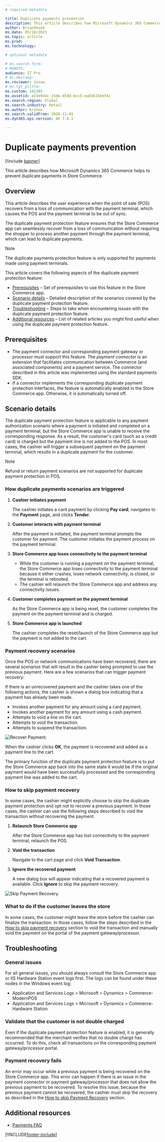 ```yaml
---
# required metadata

title: Duplicate payments prevention
description: This article describes how Microsoft Dynamics 365 Commerce helps to prevent duplicate payments in Store Commerce.
author: BrianShook
ms.date: 05/18/2023
ms.topic: article
ms.prod: 
ms.technology: 

# optional metadata

# ms.search.form: 
# ROBOTS: 
audience: IT Pro
# ms.devlang: 
ms.reviewer: josaw
# ms.tgt_pltfrm: 
ms.custom: 141393
ms.assetid: e23e944c-15de-459d-bcc5-ea03615ebf4c
ms.search.region: Global
ms.search.industry: Retail
ms.author: brshoo
ms.search.validFrom: 2018-11-01
ms.dyn365.ops.version: AX 7.0.1

---
```


# Duplicate payments prevention

[!include [banner](../includes/banner.md)]

This article describes how Microsoft Dynamics 365 Commerce helps to prevent duplicate payments in Store Commerce.

## Overview

This article describes the user experience when the point of sale (POS) recovers from a loss of communication with the payment terminal, which causes the POS and the payment terminal to be out of sync.

The duplicate payment protection feature ensures that the Store Commerce app can seamlessly recover from a loss of communication without requiring the shopper to process another payment through the payment terminal, which can lead to duplicate payments.

> [!NOTE]
> The duplicate payments protection feature is only supported for payments made using payment terminals.

This article covers the following aspects of the duplicate payment protection feature:

- [Prerequisites](#prerequisites) – Set of prerequisites to use this feature in the Store Commerce app.
- [Scenario details](#scenario-details) – Detailed description of the scenarios covered by the duplicate payment protection feature.
- [Troubleshooting](#troubleshooting) – Steps to take when encountering issues with the duplicate payment protection feature.
- [Additional resources](#additional-resources) – List of related articles you might find useful when using the duplicate payment protection feature.

## Prerequisites

- The payment connector and corresponding payment gateway or processor must support this feature. The *payment connector* is an extension that facilitates communication between Commerce (and associated components) and a payment service. The connector described in this article was implemented using the standard payments SDK.
- If a connector implements the corresponding duplicate payment protection interfaces, the feature is automatically enabled in the Store Commerce app. Otherwise, it is automatically turned off.

<!---
The [Implement Duplicate Payment Protection](../TODO) article describes in detail how to implement support for the duplicate payment protection feature for a given payment connector.
The [Dynamics 365 Payment Connector for Adyen](../TODO) has built in support for the duplicate payment protection feature.
-->

## Scenario details

The duplicate payment protection feature is applicable to any payment authorization scenario where a payment is initiated and completed on a payment terminal, but the Store Commerce app is unable to receive the corresponding response. As a result, the customer's card (such as a credit card) is charged but the payment line is not added to the POS. In most cases, the cashier will trigger a subsequent payment on the payment terminal, which results in a duplicate payment for the customer.

> [!NOTE]
> Refund or return payment scenarios are not supported for duplicate payment protection in POS.

### How duplicate payments scenarios are triggered

1. **Cashier initiates payment**

    The cashier initiates a card payment by clicking **Pay card**, navigates to the **Payment** page, and clicks **Tender**.

2. **Customer interacts with payment terminal**

    After the payment is initiated, the payment terminal prompts the customer for payment. The customer initiates the payment process on the payment terminal. 

3. **Store Commerce app loses connectivity to the payment terminal**

    - While the customer is running a payment on the payment terminal, the Store Commerce app loses connectivity to the payment terminal because it either crashes, loses network connectivity, is closed, or the terminal is rebooted.
    - The cashier will relaunch the Store Commerce app and address any connectivity issues.

4. **Customer completes payment on the payment terminal**

    As the Store Commerce app is being reset, the customer completes the payment on the payment terminal and is charged.

5. **Store Commerce app is launched**

    The cashier completes the reset/launch of the Store Commerce app but the payment is not added to the cart.

### Payment recovery scenarios

Once the POS or network communications have been recovered, there are several scenarios that will result in the cashier being prompted to use the previous payment. Here are a few scenarios that can trigger payment recovery:

If there is an unrecovered payment and the cashier takes one of the following actions, the cashier is shown a dialog box indicating that a payment has already been made.

- Invokes another payment for any amount using a card payment.
- Invokes another payment for any amount using a cash payment.
- Attempts to void a line on the cart.
- Attempts to void the transaction.
- Attempts to suspend the transaction.

![Recover Payment.](../media/Payments/Duplicate-Payment-Protection/Recover-Payment.png)

When the cashier clicks **OK**, the payment is recovered and added as a payment line to the cart.

The primary function of the duplicate payment protection feature is to put the Store Commerce app back into the same state it would be if the original payment would have been successfully processed and the corresponding payment line was added to the cart.

### How to skip payment recovery

In some cases, the cashier might explicitly choose to skip the duplicate payment protection and opt not to recover a previous payment. In those cases, the cashier can use the following steps described to void the transaction without recovering the payment.

1. **Relaunch Store Commerce app**

    After the Store Commerce app has lost connectivity to the payment terminal, relaunch the POS.

2. **Void the transaction**

    Navigate to the cart page and click **Void Transaction**.

3. **Ignore the recovered payment**

    A new dialog box will appear indicating that a recovered payment is available. Click **Ignore** to skip the payment recovery.

![Skip Payment Recovery.](../media/Payments/Duplicate-Payment-Protection/Void-Transaction.png)

### What to do if the customer leaves the store

In some cases, the customer might leave the store before the cashier can finalize the transaction. In those cases, follow the steps described in the [How to skip payment recovery](#how-to-skip-payment-recovery) section to void the transaction and manually void the payment on the portal of the payment gateway/processor.

## Troubleshooting

### General issues

For all general issues, you should always consult the Store Commerce app or IIS Hardware Station event logs first. The logs can be found under these nodes in the Windows event log:

- Application and Services Logs \> Microsoft \> Dynamics \> Commerce-ModernPOS
- Application and Services Logs \> Microsoft \> Dynamics \> Commerce-Hardware Station

### Validate that the customer is not double charged

Even if the duplicate payment protection feature is enabled, it is generally recommended that the merchant verifies that no double charge has occurred. To do this, check all transactions on the corresponding payment gateway/processor portal.

### Payment recovery fails

An error may occur while a previous payment is being recovered on the Store Commerce app. This error can happen if there is an issue in the payment connector or payment gateway/processor that does not allow the previous payment to be recovered. To resolve this issue, because the previous payment cannot be recovered, the cashier must skip the recovery as described in the [How to skip Payment Recovery](#how-to-skip-payment-recovery) section.

## Additional resources

- [Payments FAQ](/dynamics365/unified-operations/retail/dev-itpro/payments-retail)


[!INCLUDE[footer-include](../../includes/footer-banner.md)]
